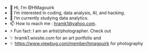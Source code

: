 - 👋 Hi, I’m @HMagouirk
- 👀 I’m interested in coding, data analysis, AI, and hacking.
- 🌱 I’m currently studying data analytics.
- 📫 How to reach me : hramk1@yahoo.com.
- ⚡ Fun fact: I am an artist/photographer. Check out
- ✨ hramk1.wixsite.com for an art portfolio and
- ✨ https://www.viewbug.com/member/hmagouirk for photography
